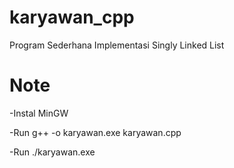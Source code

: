 # karyawan_cpp
Program Sederhana Implementasi Singly Linked List

# Note
-Instal MinGW

-Run g++ -o karyawan.exe karyawan.cpp

-Run ./karyawan.exe 
